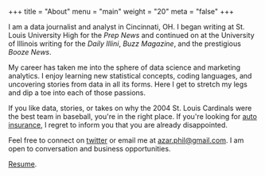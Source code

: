 +++
title = "About"
menu = "main"
weight = "20"
meta = "false"
+++


I am a data journalist and analyst in Cincinnati, OH. I began writing at St. Louis University High for the *Prep News* and continued on at the University of Illinois writing for the *Daily Illini*, *Buzz Magazine*, and the prestigious *Booze News*. 

My career has taken me into the sphere of data science and marketing analytics. I enjoy learning new statistical concepts, coding languages, and uncovering stories from data in all its forms. Here I get to stretch my legs and dip a toe into each of those passions.   

If you like data, stories, or takes on why the 2004 St. Louis Cardinals were the best team in baseball, you're in the right place. If you're looking for [auto insurance](https://philazar.com), I regret to inform you that you are already disappointed. 


Feel free to connect on [twitter](https://twitter.com/filetczar) or email me at azar.phil@gmail.com. I am open to conversation and business opportunities. 


[Resume](https://www.phil-azar.com/resume.pdf). 














